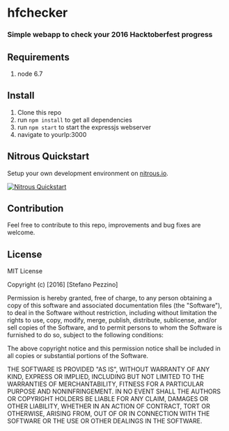 # hfchecker

### Simple webapp to check your 2016 Hacktoberfest progress

## Requirements
1. node 6.7

## Install
1. Clone this repo
2. run `npm install` to get all dependencies
3. run `npm start` to start the expressjs webserver
4. navigate to yourIp:3000

## Nitrous Quickstart
Setup your own development environment on [nitrous.io](www.nitrous.io).

[![Nitrous Quickstart](https://nitrous-image-icons.s3.amazonaws.com/quickstart.svg)](https://www.nitrous.io/quickstart?repo=https://github.com/spezzino/hfchecker)

## Contribution
Feel free to contribute to this repo, improvements and bug fixes are welcome.

## License
MIT License

Copyright (c) [2016] [Stefano Pezzino]

Permission is hereby granted, free of charge, to any person obtaining a copy
of this software and associated documentation files (the "Software"), to deal
in the Software without restriction, including without limitation the rights
to use, copy, modify, merge, publish, distribute, sublicense, and/or sell
copies of the Software, and to permit persons to whom the Software is
furnished to do so, subject to the following conditions:

The above copyright notice and this permission notice shall be included in all
copies or substantial portions of the Software.

THE SOFTWARE IS PROVIDED "AS IS", WITHOUT WARRANTY OF ANY KIND, EXPRESS OR
IMPLIED, INCLUDING BUT NOT LIMITED TO THE WARRANTIES OF MERCHANTABILITY,
FITNESS FOR A PARTICULAR PURPOSE AND NONINFRINGEMENT. IN NO EVENT SHALL THE
AUTHORS OR COPYRIGHT HOLDERS BE LIABLE FOR ANY CLAIM, DAMAGES OR OTHER
LIABILITY, WHETHER IN AN ACTION OF CONTRACT, TORT OR OTHERWISE, ARISING FROM,
OUT OF OR IN CONNECTION WITH THE SOFTWARE OR THE USE OR OTHER DEALINGS IN THE
SOFTWARE.
